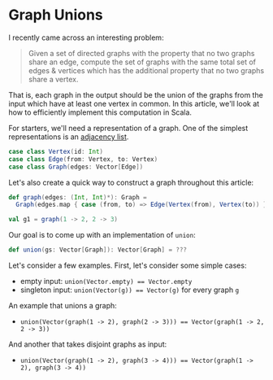 # Graph Unions

I recently came across an interesting problem:

> Given a set of directed graphs with the property that no two graphs share an edge, compute the set of graphs with the same total set of edges & vertices which has the additional property that no two graphs share a vertex.

That is, each graph in the output should be the union of the graphs from the input which have at least one vertex in common. In this article, we'll look at how to efficiently implement this computation in Scala.

For starters, we'll need a representation of a graph. One of the simplest representations is an [adjacency list](https://en.wikipedia.org/wiki/Adjacency_list).

```scala mdoc
case class Vertex(id: Int)
case class Edge(from: Vertex, to: Vertex)
case class Graph(edges: Vector[Edge])
```

Let's also create a quick way to construct a graph throughout this article:

```scala mdoc
def graph(edges: (Int, Int)*): Graph =
  Graph(edges.map { case (from, to) => Edge(Vertex(from), Vertex(to)) }.toVector)

val g1 = graph(1 -> 2, 2 -> 3)
```

Our goal is to come up with an implementation of `union`:

```scala
def union(gs: Vector[Graph]): Vector[Graph] = ???
```

Let's consider a few examples. First, let's consider some simple cases:
- empty input: `union(Vector.empty) == Vector.empty`
- singleton input: `union(Vector(g)) == Vector(g)` for every graph `g`

An example that unions a graph:
- `union(Vector(graph(1 -> 2), graph(2 -> 3))) == Vector(graph(1 -> 2, 2 -> 3))`

And another that takes disjoint graphs as input:
- `union(Vector(graph(1 -> 2), graph(3 -> 4))) == Vector(graph(1 -> 2), graph(3 -> 4))`

